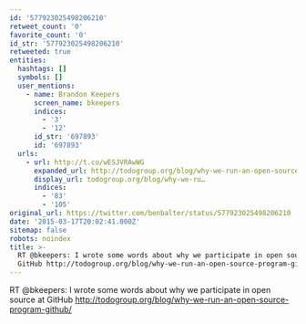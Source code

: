 ```yaml
---
id: '577923025498206210'
retweet_count: '0'
favorite_count: '0'
id_str: '577923025498206210'
retweeted: true
entities:
  hashtags: []
  symbols: []
  user_mentions:
    - name: Brandon Keepers
      screen_name: bkeepers
      indices:
        - '3'
        - '12'
      id_str: '697893'
      id: '697893'
  urls:
    - url: http://t.co/wESJVRAwWG
      expanded_url: http://todogroup.org/blog/why-we-run-an-open-source-program-github/
      display_url: todogroup.org/blog/why-we-ru…
      indices:
        - '83'
        - '105'
original_url: https://twitter.com/benbalter/status/577923025498206210
date: '2015-03-17T20:02:41.000Z'
sitemap: false
robots: noindex
title: >-
  RT @bkeepers: I wrote some words about why we participate in open source at
  GitHub http://todogroup.org/blog/why-we-run-an-open-source-program-github/
---
```


RT @bkeepers: I wrote some words about why we participate in open source at GitHub http://todogroup.org/blog/why-we-run-an-open-source-program-github/